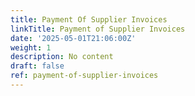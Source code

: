 ```yaml
---
title: Payment Of Supplier Invoices
linkTitle: Payment of Supplier Invoices
date: '2025-05-01T21:06:00Z'
weight: 1
description: No content
draft: false
ref: payment-of-supplier-invoices
---
```


